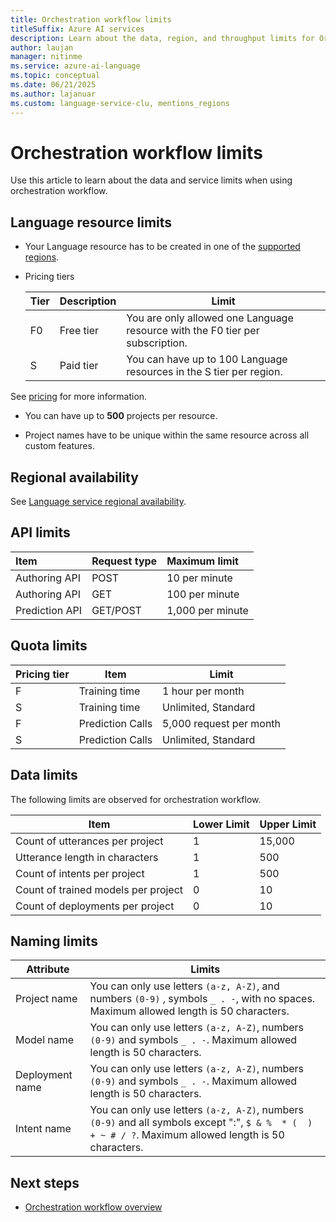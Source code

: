 ```yaml
---
title: Orchestration workflow limits
titleSuffix: Azure AI services
description: Learn about the data, region, and throughput limits for Orchestration workflow
author: laujan
manager: nitinme
ms.service: azure-ai-language
ms.topic: conceptual
ms.date: 06/21/2025
ms.author: lajanuar
ms.custom: language-service-clu, mentions_regions
---
```


# Orchestration workflow limits

Use this article to learn about the data and service limits when using orchestration workflow.

## Language resource limits

* Your Language resource has to be created in one of the [supported regions](#regional-availability).

* Pricing tiers

  |Tier|Description|Limit|
  |--|--|--|
  |F0 |Free tier|You are only allowed one Language resource with the F0 tier per subscription.|
  |S |Paid tier|You can have up to 100 Language resources in the S tier per region.| 


See [pricing](https://azure.microsoft.com/pricing/details/cognitive-services/language-service/) for more information.

* You can have up to **500** projects per resource.

* Project names have to be unique within the same resource across all custom features.

## Regional availability

See [Language service regional availability](../concepts/regional-support.md#conversational-language-understanding-and-orchestration-workflow).

## API limits

|Item|Request type| Maximum limit|
|:-|:-|:-|
|Authoring API|POST|10 per minute|
|Authoring API|GET|100 per minute|
|Prediction API|GET/POST|1,000 per minute|

## Quota limits

|Pricing tier |Item |Limit |
| --- | --- | ---|
|F|Training time| 1 hour per month|
|S|Training time| Unlimited, Standard |
|F|Prediction Calls| 5,000 request per month  |
|S|Prediction Calls| Unlimited, Standard |

## Data limits

The following limits are observed for orchestration workflow.

|Item|Lower Limit| Upper Limit |
| --- | --- | --- |
|Count of utterances per project | 1 | 15,000|
|Utterance length in characters | 1 | 500 |
|Count of intents per project | 1 | 500|
|Count of trained models per project| 0 | 10 |
|Count of deployments per project| 0 | 10 |

## Naming limits

| Attribute | Limits |
|--|--|
| Project name |  You can only use letters `(a-z, A-Z)`, and numbers `(0-9)` , symbols  `_ . -`, with no spaces. Maximum allowed length is 50 characters. |
| Model name |  You can only use letters `(a-z, A-Z)`, numbers `(0-9)` and symbols `_ . -`. Maximum allowed length is 50 characters.  |
| Deployment name |  You can only use letters `(a-z, A-Z)`, numbers `(0-9)` and symbols `_ . -`. Maximum allowed length is 50 characters.  |
| Intent name| You can only use letters `(a-z, A-Z)`, numbers `(0-9)` and all symbols except ":", `$ & %  * (  ) + ~ # / ?`. Maximum allowed length is 50 characters.|


## Next steps

* [Orchestration workflow overview](overview.md)
